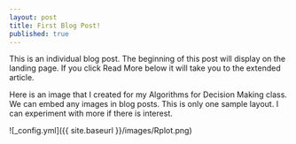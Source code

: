 ```yaml
---
layout: post
title: First Blog Post!
published: true
---
```


This is an individual blog post. The beginning of this post will display on the landing page. If you click Read More below it will take you to the extended article. 

Here is an image that I created for my Algorithms for Decision Making class. We can embed any images in blog posts. This is only one sample layout. I can experiment with more if there is interest.

![_config.yml]({{ site.baseurl }}/images/Rplot.png)

